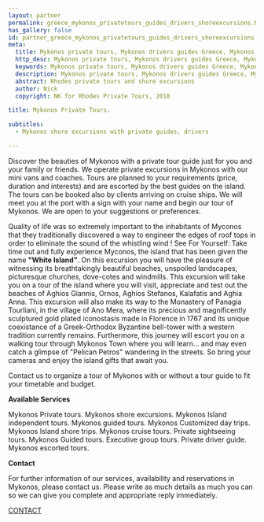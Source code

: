 ```yaml
---
layout: partner
permalink: greece_mykonos_privatetours_guides_drivers_shoreexcursions.htm
has_gallery: false
id: partner_greece_mykonos_privatetours_guides_drivers_shoreexcursions
meta:
  title: Mykonos private tours, Mykonos drivers guides Greece, Mykonos private shore excursions Greece, Mykonos guided tours Greece
  http_desc: Mykonos private tours, Mykonos drivers guides Greece, Mykonos private shore excursions Greece, Mykonos guided tours Greece
  keywords: Mykonos private tours, Mykonos drivers guides Greece, Mykonos private shore excursions Greece, Mykonos guided tours Greece
  description: Mykonos private tours, Mykonos drivers guides Greece, Mykonos private shore excursions Greece, Mykonos guided tours Greece
  abstract: Rhodes private tours and shore excursions
  author: Nick
  copyright: NK for Rhodes Private Tours, 2018

title: Mykonos Private Tours.

subtitles:
  - Mykonos shore excursions with private guides, drivers

---
```

Discover the beauties of Mykonos with a private tour guide just for you and your family or friends. We operate private excursions in Mykonos with our mini vans and coaches. Tours are planned to your requirements (price, duration and interests) and are escorted by the best guides on the island. The tours can be booked also by clients arriving on cruise ships. We will meet you at the port with a sign with your name and begin our tour of Mykonos. We are open to your suggestions or preferences.

Quality of life was so extremely important to the inhabitants of Myconos that they traditionally discovered a way to engineer the edges of roof tops in order to eliminate the sound of the whistling wind ! See For Yourself: Take time out and fully experience Myconos, the island that has been given the name **"White Island"**. On this excursion you will have the pleasure of witnessing its breathtakingly beautiful beaches, unspoiled landscapes, picturesque churches, dove-cotes and windmills. This excursion will take you on a tour of the island where you will visit, appreciate and test out the beaches of Aghios Giannis, Ornos, Aghios Stefanos, Kalafatis and Aghia Anna. This excursion will also make its way to the Monastery of Panagia Tourliani, in the village of Ano Mera, where its precious and magnificently sculptured gold plated iconostasis made in Florence in 1767 and its unique coexistance of a Greek-Orthodox Byzantine bell-tower with a western tradition currently remains. Furthermore, this journey will escort you on a walking tour through Mykonos Town where you will learn... and may even catch a glimpse of "Pelican Petros" wandering in the streets. So bring your cameras and enjoy the island gifts that await you.

Contact us to organize a tour of Mykonos with or without a tour guide to fit your timetable and budget.

**Available Services**

Mykonos Private tours. Mykonos shore excursions. Mykonos Island independent tours. Mykonos guided tours. Mykonos Customized day trips. Mykonos Island shore trips. Mykonos cruise tours. Private sightseeing tours. Mykonos Guided tours. Executive group tours. Private driver guide. Mykonos escorted tours.

**Contact**

For further information of our services, availability and reservations in Mykonos, please contact us. Please write as much details as much you can so we can give you complete and appropriate reply immediately.

[CONTACT](mailto:info@kyklomartours.gr?bcc=request@rhodesprivatetours.com)